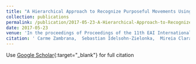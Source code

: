```yaml
---
title: "A Hierarchical Approach to Recognize Purposeful Movements Using Inertial Sensors: Preliminary Experiments and Results"
collection: publications
permalink: /publication/2017-05-23-A-Hierarchical-Approach-to-Recognize-Purposeful-Movements-Using-Inertial-Sensors-Preliminary-Experiments-and-Results
date: 2017-05-23
venue: 'In the proceedings of Proceedings of the 11th EAI International Conference on Pervasive Computing Technologies for Healthcare'
citation: ' Carme Zambrana,  Sebastian Idelsohn-Zielonka,  Mireia Claramunt-Molet,  Maria Almenara-Masbernat,  Eloy Opisso,  Josep Tormos,  Felip Miralles,  Eloisa Vargiu, &quot;A Hierarchical Approach to Recognize Purposeful Movements Using Inertial Sensors: Preliminary Experiments and Results.&quot; In the proceedings of Proceedings of the 11th EAI International Conference on Pervasive Computing Technologies for Healthcare, 2017.'
---
```

Use [Google Scholar](https://scholar.google.com/scholar?q=A+Hierarchical+Approach+to+Recognize+Purposeful+Movements+Using+Inertial+Sensors:+Preliminary+Experiments+and+Results){:target="_blank"} for full citation